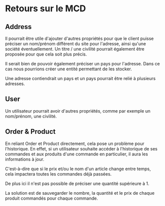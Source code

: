 # Retours sur le MCD

## Address

Il pourrait être utile d'ajouter d'autres propriétés pour que le client puisse préciser
un nom/prénom différent du site pour l'adresse, ainsi qu'une société éventuellement.
Un titre / une civilité pourrait également être proposée pour que cela soit plus précis.

Il serait bien de pouvoir également préciser un pays pour l'adresse.
Dans ce cas nous pourrions créer une entité permettant de les stocker.

Une adresse contiendrait un pays et un pays pourrait être relié à plusieurs adresses.

## User

Un utilisateur pourrait avoir d'autres propriétés, comme par exemple un nom/prénom,
une civilité.

## Order & Product

En reliant Order et Product directement, cela pose un problème pour l'historique.
En effet, si un utilisateur souhaite accéder à l'historique de ses commandes et
aux produits d'une commande en particulier, il aura les informations à jour.

C'est-à-dire que si le prix et/ou le nom d'un article change entre temps,
cela impactera toutes les commandes déjà passées.

De plus ici il n'est pas possible de préciser une quantité supérieure à 1.

La solution est de sauvegarder le nombre, la quantité et le prix de chaque
produit commandés pour chaque commande.